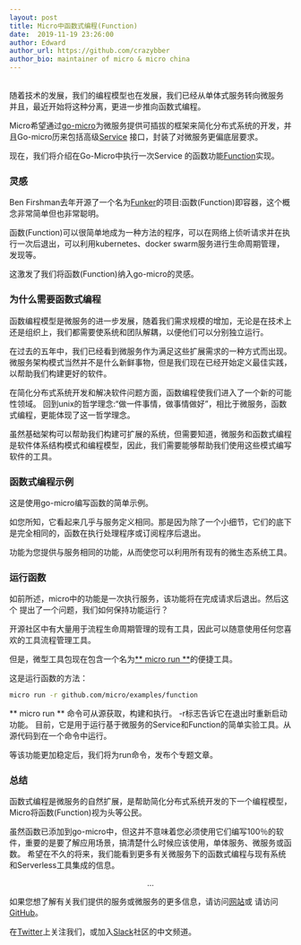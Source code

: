 ```yaml
---
layout: post
title: Micro中函数式编程(Function)
date:  2019-11-19 23:26:00
author: Edward
author_url: https://github.com/crazybber
author_bio: maintainer of micro & micro china
---
```

<br>
随着技术的发展，我们的编程模型也在发展，我们已经从单体式服务转向微服务
并且，最近开始将这种分离，更进一步推向函数式编程。

Micro希望通过[go-micro](https://github.com/micro/go-micro)为微服务提供可插拔的框架来简化分布式系统的开发，并且Go-micro历来包括高级[Service](https://godoc.org/github.com/micro/go-micro#Service)
接口，封装了对微服务更偏底层要求。

现在，我们将介绍在Go-Micro中执行一次Service 的函数功能[Function](https://godoc.org/github.com/micro/go-micro#Function)实现。

<script src="https://gist.github.com/asim/bfbaf036c90761879dbf6e939e5172e4.js"></script>

### 灵感

Ben Firshman去年开源了一个名为[Funker](https://github.com/bfirsh/funker)的项目:函数(Function)即容器，这个概念非常简单但也非常聪明。

函数(Function)可以很简单地成为一种方法的程序，可以在网络上侦听请求并在执行一次后退出，可以利用kubernetes、docker swarm服务进行生命周期管理，发现等。

这激发了我们将函数(Function)纳入go-micro的灵感。

### 为什么需要函数式编程

函数编程模型是微服务的进一步发展，随着我们需求规模的增加，无论是在技术上还是组织上，我们都需要使系统和团队解耦，以便他们可以分别独立运行。

在过去的五年中，我们已经看到微服务作为满足这些扩展需求的一种方式而出现。微服务架构模式当然并不是什么新鲜事物，但是我们现在已经开始定义最佳实践，以帮助我们构建更好的软件。

在简化分布式系统开发和解决软件问题方面，函数编程使我们进入了一个新的可能性领域。
回到unix的哲学理念:“做一件事情，做事情做好”，相比于微服务，函数式编程，更能体现了这一哲学理念。

虽然基础架构可以帮助我们构建可扩展的系统，但需要知道，微服务和函数式编程是软件体系结构模式和编程模型，因此，我们需要能够帮助我们使用这些模式编写软件的工具。

### 函数式编程示例

这是使用go-micro编写函数的简单示例。

如您所知，它看起来几乎与服务定义相同。那是因为除了一个小细节，它们的底下是完全相同的，函数在执行处理程序或订阅程序后退出。

功能为您提供与服务相同的功能，从而使您可以利用所有现有的微生态系统工具。

<script src="https://gist.github.com/asim/7d70cf1160ad1279597f12985fe3fbd5.js"></script>

### 运行函数

如前所述，micro中的功能是一次执行服务，该功能将在完成请求后退出。然后这个
提出了一个问题，我们如何保持功能运行？

开源社区中有大量用于流程生命周期管理的现有工具，因此可以随意使用任何您喜欢的工具流程管理工具。

但是，微型工具包现在包含一个名为[** micro run **](https://micro.mu/docs/run.html)的便捷工具。

这是运行函数的方法：

```bash
micro run -r github.com/micro/examples/function
```

** micro run ** 命令可从源获取，构建和执行。 -r标志告诉它在退出时重新启动功能。
目前，它是用于运行基于微服务的Service和Function的简单实验工具。从源代码到在一个命令中运行。

等该功能更加稳定后，我们将为run命令，发布个专题文章。

### 总结

函数式编程是微服务的自然扩展，是帮助简化分布式系统开发的下一个编程模型，Micro将函数(Function)视为头等公民。

虽然函数已添加到go-micro中，但这并不意味着您必须使用它们编写100％的软件，重要的是要了解应用场景，搞清楚什么时候应该使用，单体服务、微服务或函数。
希望在不久的将来，我们能看到更多有关微服务下的函数式编程与现有系统和Serverless工具集成的信息。

<center> <p> ... </p> </center>

如果您想了解有关我们提供的服务或微服务的更多信息，请访问[网站](https://micro.mu/blog/cn)或
请访问[GitHub](https://github.com/micro/micro-in-cn)。

在[Twitter](https://twitter.com/microhq)上关注我们，或加入[Slack](http://slack.micro.mu)社区的中文频道。
